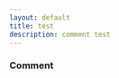 ```yaml
---
layout: default
title: test
description: comment test
---
```


### Comment

<script src="https://utteranc.es/client.js"
        repo="[https://github.com/Paroyer/Comment]"
        issue-term="pathname"
        theme="github-dark"
        crossorigin="anonymous"
        async>
</script>
